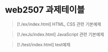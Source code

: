 # web2507 과제테이블

> [!./ex/index.html]
> HTML, CSS 관련 기본예제

> [!./exJs/index.html]
> JavaScript 관련 기본예제

> [!./test/index.html]
> test예제

